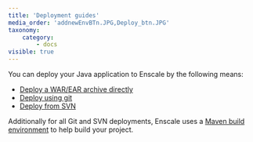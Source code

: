```yaml
---
title: 'Deployment guides'
media_order: 'addnewEnvBTn.JPG,Deploy_btn.JPG'
taxonomy:
    category:
        - docs
visible: true
---
```


You can deploy your Java application to Enscale by the following means:

* [Deploy a WAR/EAR archive directly](/java/deployment-guides/war-or-ear-deployment)
* [Deploy using git](/java/deployment-guides/git)
* [Deploy from SVN](/java/deployment-guides/svn)

Additionally for all Git and SVN deployments, Enscale uses a [Maven build environment](/java/deployment-guides/maven-build-node) to help build your project.